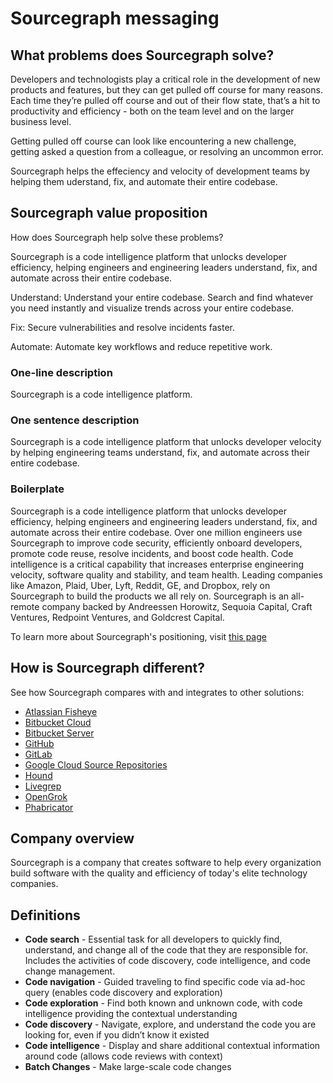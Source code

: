 # Sourcegraph messaging

## What problems does Sourcegraph solve?

Developers and technologists play a critical role in the development of new products and features, but they can get pulled off course for many reasons. Each time they’re pulled off course and out of their flow state, that’s a hit to productivity and efficiency - both on the team level and on the larger business level.

Getting pulled off course can look like encountering a new challenge, getting asked a question from a colleague, or resolving an uncommon error.

Sourcegraph helps the effeciency and velocity of development teams by helping them uderstand, fix, and automate their entire codebase.

## Sourcegraph value proposition

How does Sourcegraph help solve these problems?

Sourcegraph is a code intelligence platform that unlocks developer efficiency, helping engineers and engineering leaders understand, fix, and automate across their entire codebase.

Understand: Understand your entire codebase. Search and find whatever you need instantly and visualize trends across your entire codebase.

Fix: Secure vulnerabilities and resolve incidents faster.

Automate: Automate key workflows and reduce repetitive work.

### One-line description

Sourcegraph is a code intelligence platform.

### One sentence description

Sourcegraph is a code intelligence platform that unlocks developer velocity by helping engineering teams understand, fix, and automate across their entire codebase.

### Boilerplate

Sourcegraph is a code intelligence platform that unlocks developer efficiency, helping engineers and engineering leaders understand, fix, and automate across their entire codebase. Over one million engineers use Sourcegraph to improve code security, efficiently onboard developers, promote code reuse, resolve incidents, and boost code health. Code intelligence is a critical capability that increases enterprise engineering velocity, software quality and stability, and team health. Leading companies like Amazon, Plaid, Uber, Lyft, Reddit, GE, and Dropbox, rely on Sourcegraph to build the products we all rely on. Sourcegraph is an all-remote company backed by Andreessen Horowitz, Sequoia Capital, Craft Ventures, Redpoint Ventures, and Goldcrest Capital.

To learn more about Sourcegraph's positioning, visit [this page](./positioning.md)

## How is Sourcegraph different?

See how Sourcegraph compares with and integrates to other solutions:

- [Atlassian Fisheye](atlassian_fisheye_vs_sourcegraph.md)
- [Bitbucket Cloud](bitbucket_cloud_vs_sourcegraph.md)
- [Bitbucket Server](bitbucket_server_vs_sourcegraph.md)
- [GitHub](github_vs_sourcegraph.md)
- [GitLab](gitlab_vs_sourcegraph.md)
- [Google Cloud Source Repositories](google_cloud_source_repositories_vs_sourcegraph.md)
- [Hound](hound_vs_sourcegraph.md)
- [Livegrep](livegrep_vs_sourcegraph.md)
- [OpenGrok](opengrok_vs_sourcegraph.md)
- [Phabricator](phabricator_vs_sourcegraph.md)

## Company overview

Sourcegraph is a company that creates software to help every organization build software with the quality and efficiency of today's elite technology companies.

## Definitions

- **Code search** - Essential task for all developers to quickly find, understand, and change all of the code that they are responsible for. Includes the activities of code discovery, code intelligence, and code change management.
- **Code navigation** - Guided traveling to find specific code via ad-hoc query (enables code discovery and exploration)
- **Code exploration** - Find both known and unknown code, with code intelligence providing the contextual understanding
- **Code discovery** - Navigate, explore, and understand the code you are looking for, even if you didn’t know it existed
- **Code intelligence** - Display and share additional contextual information around code (allows code reviews with context)
- **Batch Changes** - Make large-scale code changes
